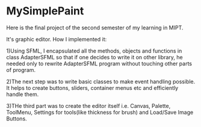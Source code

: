 # MySimplePaint

Here is the final project of the second semester of my learning in MIPT. 

It's graphic editor. How I implemented it:

1)Using SFML, I encapsulated all the methods, objects and functions in class AdapterSFML so that 
if one decides to write it on other library, he needed only to rewrite AdapterSFML program without touching other parts of program.

2)The next step was to write basic classes to make event handling possible. It helps to create buttons, sliders, container menus etc and efficiently handle them.

3)THe third part was to create the editor itself i.e. Canvas, Palette, ToolMenu, Settings for tools(like thickness for brush) and Load/Save Image Buttons.
